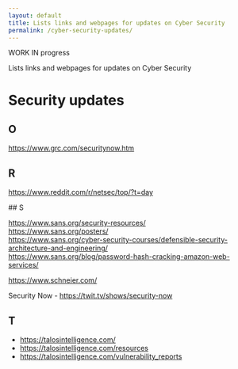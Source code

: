 ```yaml
---
layout: default
title: Lists links and webpages for updates on Cyber Security
permalink: /cyber-security-updates/
---
```


WORK IN progress

Lists links and webpages for updates on Cyber Security

# Security updates

## 

## O

<https://www.grc.com/securitynow.htm>

## R

<https://www.reddit.com/r/netsec/top/?t=day>

## S

<https://www.sans.org/security-resources/>  
<https://www.sans.org/posters/>  
<https://www.sans.org/cyber-security-courses/defensible-security-architecture-and-engineering/>  
<https://www.sans.org/blog/password-hash-cracking-amazon-web-services/>  

<https://www.schneier.com/>



Security Now - <https://twit.tv/shows/security-now>



## T

* <https://talosintelligence.com/>  
* <https://talosintelligence.com/resources>  
* <https://talosintelligence.com/vulnerability_reports>  




